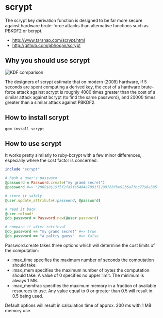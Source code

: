 scrypt
======

The scrypt key derivation function is designed to be far more secure against hardware brute-force attacks than alternative functions such as PBKDF2 or bcrypt.

* http://www.tarsnap.com/scrypt.html
* http://github.com/pbhogan/scrypt

## Why you should use scrypt

![KDF comparison](https://github.com/tarcieri/scrypt/raw/modern-readme/kdf-comparison.png)

The designers of scrypt estimate that on modern (2009) hardware, if 5 seconds are spent computing a derived key, the cost of a hardware brute-force attack against scrypt is roughly 4000 times greater than the cost of a similar attack against bcrypt (to find the same password), and 20000 times greater than a similar attack against PBKDF2.

## How to install scrypt

```
gem install scrypt
```

## How to use scrypt

It works pretty similarly to ruby-bcrypt with a few minor differences, especially where the cost factor is concerned.

```ruby
include "scrypt"

# hash a user's password
@password = Password.create("my grand secret")
@password #=> "2000$8$1$f5f2fa5fe5484a7091f1299768fbe92b5a7fbc77$6a385f22c54d92c314b71a4fd5ef33967c93d679"

# store it safely
@user.update_attribute(:password, @password)

# read it back
@user.reload!
@db_password = Password.new(@user.password)

# compare it after retrieval
@db_password == "my grand secret" #=> true
@db_password == "a paltry guess"  #=> false
```

Password.create takes three options which will determine the cost limits of the computation:

* :max_time specifies the maximum number of seconds the computation should take.
* :max_mem specifies the maximum number of bytes the computation should take. A value of 0 specifies no upper limit. The minimum is always 1 MB.
* :max_memfrac specifies the maximum memory in a fraction of available resources to use. Any value equal to 0 or greater than 0.5 will result in 0.5 being used.

Default options will result in calculation time of approx. 200 ms with 1 MB memory use.
